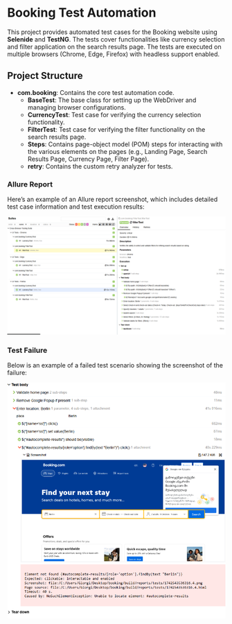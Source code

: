 # Booking Test Automation

This project provides automated test cases for the Booking website using **Selenide** and **TestNG**. The tests cover functionalities like currency selection and filter application on the search results page. The tests are executed on multiple browsers (Chrome, Edge, Firefox) with headless support enabled.

## Project Structure

- **com.booking**: Contains the core test automation code.
    - **BaseTest**: The base class for setting up the WebDriver and managing browser configurations.
    - **CurrencyTest**: Test case for verifying the currency selection functionality.
    - **FilterTest**: Test case for verifying the filter functionality on the search results page.
    - **Steps**: Contains page-object model (POM) steps for interacting with the various elements on the pages (e.g., Landing Page, Search Results Page, Currency Page, Filter Page).
    - **retry**: Contains the custom retry analyzer for tests.

### Allure Report

Here’s an example of an Allure report screenshot, which includes detailed test case information and test execution results:

![Allure Report](src/main/resources/screenshots/allure-report.png)

### Test Failure

Below is an example of a failed test scenario showing the screenshot of the failure:

![Failed Test Screenshot](src/main/resources/screenshots/failed-test-screenshot.png)